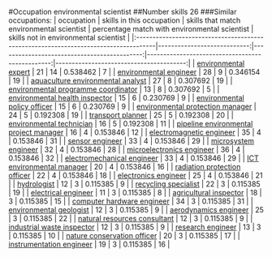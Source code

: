 #Occupation environmental scientist
##Number skills 26
###Similar occupations:
| occupation                                                                          |   skills in this occupation |   skills that match environmental scientist |   percentage match with environmental scientist |   skills not in environmental scientist |
|:------------------------------------------------------------------------------------|----------------------------:|--------------------------------------------:|------------------------------------------------:|----------------------------------------:|
| [environmental expert](environmental_expert.md)                                     |                          21 |                                          14 |                                        0.538462 |                                       7 |
| [environmental engineer](environmental_engineer.md)                                 |                          28 |                                           9 |                                        0.346154 |                                      19 |
| [aquaculture environmental analyst](aquaculture_environmental_analyst.md)           |                          27 |                                           8 |                                        0.307692 |                                      19 |
| [environmental programme coordinator](environmental_programme_coordinator.md)       |                          13 |                                           8 |                                        0.307692 |                                       5 |
| [environmental health inspector](environmental_health_inspector.md)                 |                          15 |                                           6 |                                        0.230769 |                                       9 |
| [environmental policy officer](environmental_policy_officer.md)                     |                          15 |                                           6 |                                        0.230769 |                                       9 |
| [environmental protection manager](environmental_protection_manager.md)             |                          24 |                                           5 |                                        0.192308 |                                      19 |
| [transport planner](transport_planner.md)                                           |                          25 |                                           5 |                                        0.192308 |                                      20 |
| [environmental technician](environmental_technician.md)                             |                          16 |                                           5 |                                        0.192308 |                                      11 |
| [pipeline environmental project manager](pipeline_environmental_project_manager.md) |                          16 |                                           4 |                                        0.153846 |                                      12 |
| [electromagnetic engineer](electromagnetic_engineer.md)                             |                          35 |                                           4 |                                        0.153846 |                                      31 |
| [sensor engineer](sensor_engineer.md)                                               |                          33 |                                           4 |                                        0.153846 |                                      29 |
| [microsystem engineer](microsystem_engineer.md)                                     |                          32 |                                           4 |                                        0.153846 |                                      28 |
| [microelectronics engineer](microelectronics_engineer.md)                           |                          36 |                                           4 |                                        0.153846 |                                      32 |
| [electromechanical engineer](electromechanical_engineer.md)                         |                          33 |                                           4 |                                        0.153846 |                                      29 |
| [ICT environmental manager](ICT_environmental_manager.md)                           |                          20 |                                           4 |                                        0.153846 |                                      16 |
| [radiation protection officer](radiation_protection_officer.md)                     |                          22 |                                           4 |                                        0.153846 |                                      18 |
| [electronics engineer](electronics_engineer.md)                                     |                          25 |                                           4 |                                        0.153846 |                                      21 |
| [hydrologist](hydrologist.md)                                                       |                          12 |                                           3 |                                        0.115385 |                                       9 |
| [recycling specialist](recycling_specialist.md)                                     |                          22 |                                           3 |                                        0.115385 |                                      19 |
| [electrical engineer](electrical_engineer.md)                                       |                          11 |                                           3 |                                        0.115385 |                                       8 |
| [agricultural inspector](agricultural_inspector.md)                                 |                          18 |                                           3 |                                        0.115385 |                                      15 |
| [computer hardware engineer](computer_hardware_engineer.md)                         |                          34 |                                           3 |                                        0.115385 |                                      31 |
| [environmental geologist](environmental_geologist.md)                               |                          12 |                                           3 |                                        0.115385 |                                       9 |
| [aerodynamics engineer](aerodynamics_engineer.md)                                   |                          25 |                                           3 |                                        0.115385 |                                      22 |
| [natural resources consultant](natural_resources_consultant.md)                     |                          12 |                                           3 |                                        0.115385 |                                       9 |
| [industrial waste inspector](industrial_waste_inspector.md)                         |                          12 |                                           3 |                                        0.115385 |                                       9 |
| [research engineer](research_engineer.md)                                           |                          13 |                                           3 |                                        0.115385 |                                      10 |
| [nature conservation officer](nature_conservation_officer.md)                       |                          20 |                                           3 |                                        0.115385 |                                      17 |
| [instrumentation engineer](instrumentation_engineer.md)                             |                          19 |                                           3 |                                        0.115385 |                                      16 |
